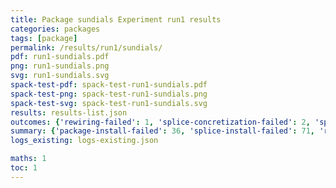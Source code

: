 ```yaml
---
title: Package sundials Experiment run1 results
categories: packages
tags: [package]
permalink: /results/run1/sundials/
pdf: run1-sundials.pdf
png: run1-sundials.png
svg: run1-sundials.svg
spack-test-pdf: spack-test-run1-sundials.pdf
spack-test-png: spack-test-run1-sundials.png
spack-test-svg: spack-test-run1-sundials.svg
results: results-list.json
outcomes: {'rewiring-failed': 1, 'splice-concretization-failed': 2, 'splice-install-failed': 3, 'splice-success': 4, 'package-install-failed': 5}
summary: {'package-install-failed': 36, 'splice-install-failed': 71, 'rewiring-failed': 130, 'splice-concretization-failed': 19, 'splice-success': 397, 'success-no-prediction': 0, 'predictions': {'spack-test': 397}, 'no-results-generated': 0, 'results-generated': 42, 'total-runs': 42}
logs_existing: logs-existing.json

maths: 1
toc: 1
---
```

